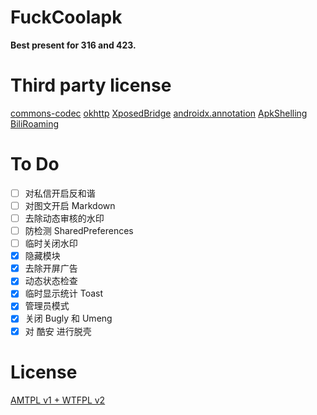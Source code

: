 # FuckCoolapk

**Best present for 316 and 423.**

# Third party license

[commons-codec](https://commons.apache.org/proper/commons-codec/) [okhttp](https://square.github.io/okhttp/#license) [XposedBridge](https://github.com/rovo89/XposedBridge) [androidx.annotation](https://android.googlesource.com/platform/frameworks/support/+/androidx-master-dev/annotation/annotation/) [ApkShelling](https://github.com/OakChen/ApkShelling) [BiliRoaming](https://github.com/yujincheng08/BiliRoaming/blob/master/LICENSE)

# To Do

- [ ] 对私信开启反和谐
- [ ] 对图文开启 Markdown
- [ ] 去除动态审核的水印
- [ ] 防检测 SharedPreferences
- [ ] 临时关闭水印
- [x] 隐藏模块
- [x] 去除开屏广告
- [x] 动态状态检查
- [x] 临时显示统计 Toast
- [x] 管理员模式
- [x] 关闭 Bugly 和 Umeng
- [x] 对 酷安 进行脱壳
# License

[AMTPL v1 + WTFPL v2](LICENSE)
